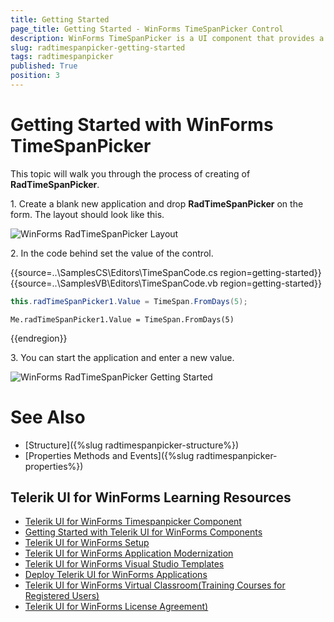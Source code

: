 ```yaml
---
title: Getting Started
page_title: Getting Started - WinForms TimeSpanPicker Control
description: WinForms TimeSpanPicker is a UI component that provides a full control over picking a specific time span and duration. 
slug: radtimespanpicker-getting-started
tags: radtimespanpicker
published: True
position: 3
---
```


# Getting Started with WinForms TimeSpanPicker

This topic will walk you through the process of creating of __RadTimeSpanPicker__.


1\. Create a blank new application and drop __RadTimeSpanPicker__ on the form. The layout should look like this.

![WinForms RadTimeSpanPicker Layout](images/radtimespanpicker-getting-started001.png)

2\. In the code behind set the value of the control. 

{{source=..\SamplesCS\Editors\TimeSpanCode.cs region=getting-started}} 
{{source=..\SamplesVB\Editors\TimeSpanCode.vb region=getting-started}}
````C#
this.radTimeSpanPicker1.Value = TimeSpan.FromDays(5);

````
````VB.NET
Me.radTimeSpanPicker1.Value = TimeSpan.FromDays(5)

```` 

{{endregion}} 

3\. You can start the application and enter a new value.

![WinForms RadTimeSpanPicker Getting Started](images/radtimespanpicker-getting-started002.png)

# See Also

* [Structure]({%slug radtimespanpicker-structure%})
* [Properties Methods and Events]({%slug radtimespanpicker-properties%})



## Telerik UI for WinForms Learning Resources
* [Telerik UI for WinForms Timespanpicker Component](https://www.telerik.com/products/winforms/timespanpicker.aspx)
* [Getting Started with Telerik UI for WinForms Components](https://docs.telerik.com/devtools/winforms/getting-started/first-steps)
* [Telerik UI for WinForms Setup](https://docs.telerik.com/devtools/winforms/installation-and-upgrades/installing-on-your-computer)
* [Telerik UI for WinForms Application Modernization](https://docs.telerik.com/devtools/winforms/winforms-converter/overview)
* [Telerik UI for WinForms Visual Studio Templates](https://docs.telerik.com/devtools/winforms/visual-studio-integration/visual-studio-templates)
* [Deploy Telerik UI for WinForms Applications](https://docs.telerik.com/devtools/winforms/deployment-and-distribution/application-deployment)
* [Telerik UI for WinForms Virtual Classroom(Training Courses for Registered Users)](https://learn.telerik.com/learn/course/external/view/elearning/17/telerik-ui-for-winforms)
* [Telerik UI for WinForms License Agreement)](https://www.telerik.com/purchase/license-agreement/winforms-dlw-s)

